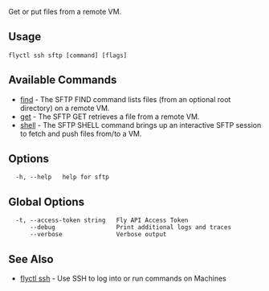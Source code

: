 Get or put files from a remote VM.

## Usage
~~~
flyctl ssh sftp [command] [flags]
~~~

## Available Commands
* [find](/docs/flyctl/ssh-sftp-find/)	 - The SFTP FIND command lists files (from an optional root directory) on a remote VM.
* [get](/docs/flyctl/ssh-sftp-get/)	 - The SFTP GET retrieves a file from a remote VM.
* [shell](/docs/flyctl/ssh-sftp-shell/)	 - The SFTP SHELL command brings up an interactive SFTP session to fetch and push files from/to a VM.

## Options

~~~
  -h, --help   help for sftp
~~~

## Global Options

~~~
  -t, --access-token string   Fly API Access Token
      --debug                 Print additional logs and traces
      --verbose               Verbose output
~~~

## See Also

* [flyctl ssh](/docs/flyctl/ssh/)	 - Use SSH to log into or run commands on Machines

